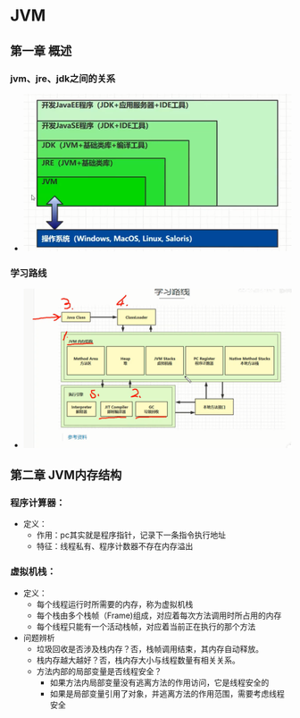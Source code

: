 # JVM

## 第一章 概述

### jvm、jre、jdk之间的关系

+ ![image-20210616165502165](JVM.assets/image-20210616165502165.png)

### 学习路线

+ ![image-20210616170043850](JVM.assets/image-20210616170043850.png)

## 第二章 JVM内存结构

### 程序计算器：

+ 定义：
  + 作用：pc其实就是程序指针，记录下一条指令执行地址
  + 特征：线程私有、程序计数器不存在内存溢出

### 虚拟机栈：

+ 定义：
  + 每个线程运行时所需要的内存，称为虚拟机栈
  + 每个栈由多个栈帧（Frame)组成，对应着每次方法调用时所占用的内存
  + 每个线程只能有一个活动栈帧，对应着当前正在执行的那个方法
+ 问题辨析
  + 垃圾回收是否涉及栈内存？否，栈帧调用结束，其内存自动释放。
  + 栈内存越大越好？否，栈内存大小与线程数量有相关关系。
  + 方法内部的局部变量是否线程安全？
    + 如果方法内局部变量没有逃离方法的作用访问，它是线程安全的
    + 如果是局部变量引用了对象，并逃离方法的作用范围，需要考虑线程安全

